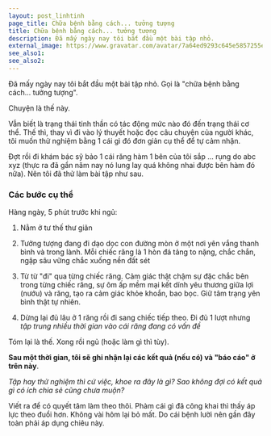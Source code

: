 ```yaml
---
layout: post_linhtinh
page_title: Chữa bệnh bằng cách... tưởng tượng
title: Chữa bệnh bằng cách... tưởng tượng
description: Đã mấy ngày nay tôi bắt đầu một bài tập nhỏ.
external_image: https://www.gravatar.com/avatar/7a64ed9293c645e5857255e8f2320a8d?s=292
see_also1: 
see_also2: 
---
```


Đã mấy ngày nay tôi bắt đầu một bài tập nhỏ. Gọi là "chữa bệnh bằng cách... tưởng tượng".

Chuyện là thế này.

Vẫn biết là trạng thái tinh thần có tác động mức nào đó đến trạng thái cơ thể. Thế thì, thay vì đi vào lý thuyết hoặc đọc câu chuyện của người khác, tôi muốn thử nghiệm bằng 1 cái gì đó đơn giản cụ thể để tự cảm nhận.

Đợt rồi đi khám bác sỹ bảo 1 cái răng hàm 1 bên của tôi sắp ... rụng do abc xyz (thực ra đã gần năm nay nó lung lay quá không nhai được bên hàm đó nữa). Nên tôi đã thử làm bài tập như sau.

### Các bước cụ thể

Hàng ngày, 5 phút trước khi ngủ:

1. Nằm ở tư thế thư giãn

2. Tưởng tượng đang đi dạo dọc con đường mòn ở một nơi yên vắng thanh bình và trong lành. Mỗi chiếc răng là 1 hòn đá tảng to nặng, chắc chắn, ngập sâu vững chắc xuống nền đất sét

3. Từ từ "đi" qua từng chiếc răng. Cảm giác thật chậm sự đặc chắc bên trong từng chiếc răng, sự ôm ấp mềm mại kết dính yêu thương giữa lợi (nướu) và răng, tạo ra cảm giác khỏe khoắn, bao bọc. Giữ tâm trạng yên bình  thật tự nhiên.

4. Dừng lại đủ lâu ở 1 răng rồi đi sang chiếc tiếp theo. Đi đủ 1 lượt nhưng _tập trung nhiều thời gian vào cái răng đang có vấn đề_

Tóm lại là thế. Xong rồi ngủ (hoặc làm gì thì tùy).

__Sau một thời gian, tôi sẽ ghi nhận lại các kết quả (nếu có) và "báo cáo" ở trên này__.

_Tập hay thử nghiệm thì cứ việc, khoe ra đây là gì? Sao không đợi có kết quả gì có ích chia sẻ cũng chưa muộn?_

Viết ra để có quyết tâm làm theo thôi. Phàm cái gì đã công khai thì thấy áp lực theo đuổi hơn. Không vài hôm lại bỏ mất. Do cái bệnh lười nên gần đây toàn phải áp dụng chiêu này.

